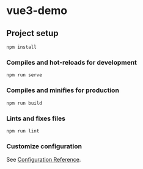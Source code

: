 # vue3-demo
## Project setup
```
npm install
  ```

### Compiles and hot-reloads for development
  ```
npm run serve
  ```

### Compiles and minifies for production
  ```
npm run build
  ```

### Lints and fixes files
  ```
npm run lint
  ```

### Customize configuration
See [Configuration Reference](https://cli.vuejs.org/config/).
